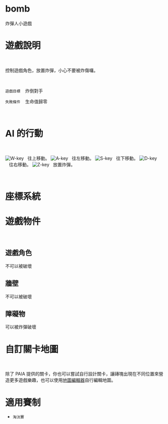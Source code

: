 # bomb
炸彈人小遊戲

# 遊戲說明

<br />

控制遊戲角色，放置炸彈，小心不要被炸傷囉。

<br />

`遊戲目標` &nbsp;&nbsp;&nbsp;炸倒對手

`失敗條件` &nbsp;&nbsp;&nbsp;生命值歸零

<br />

# AI 的行動

<br />

![W-key](/assets/icons/w.svg)&nbsp;&nbsp;&nbsp;往上移動。
![A-key](/assets/icons/a.svg)&nbsp;&nbsp;&nbsp;往左移動。
![S-key](/assets/icons/s.svg)&nbsp;&nbsp;&nbsp;往下移動。
![D-key](/assets/icons/d.svg)&nbsp;&nbsp;&nbsp;往右移動。
![Z-key](/assets/icons/z.svg)&nbsp;&nbsp;&nbsp;放置炸彈。


<br />


# 座標系統
<!-- 要給玩家的資訊 -->

# 遊戲物件

<br />

## 遊戲角色
不可以被破壞

## 牆壁
不可以被破壞

## 障礙物
可以被炸彈破壞


# 自訂關卡地圖

<br />

除了 PAIA 提供的關卡，你也可以嘗試自行設計關卡，讓磚塊出現在不同位置來營造更多遊戲樂趣，也可以使用[地圖編輯器](./asset/tool/arkanoid_map_editor.exe)自行編輯地圖。

# 適用賽制
- `淘汰賽`